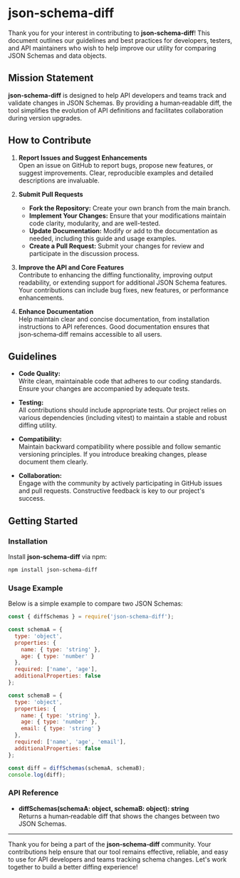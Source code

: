 # json‑schema‑diff

Thank you for your interest in contributing to **json‑schema‑diff**! This document outlines our guidelines and best practices for developers, testers, and API maintainers who wish to help improve our utility for comparing JSON Schemas and data objects.

## Mission Statement

**json‑schema‑diff** is designed to help API developers and teams track and validate changes in JSON Schemas. By providing a human‑readable diff, the tool simplifies the evolution of API definitions and facilitates collaboration during version upgrades.

## How to Contribute

1. **Report Issues and Suggest Enhancements**  
   Open an issue on GitHub to report bugs, propose new features, or suggest improvements. Clear, reproducible examples and detailed descriptions are invaluable.

2. **Submit Pull Requests**
    - **Fork the Repository:** Create your own branch from the main branch.
    - **Implement Your Changes:** Ensure that your modifications maintain code clarity, modularity, and are well-tested.
    - **Update Documentation:** Modify or add to the documentation as needed, including this guide and usage examples.
    - **Create a Pull Request:** Submit your changes for review and participate in the discussion process.

3. **Improve the API and Core Features**  
   Contribute to enhancing the diffing functionality, improving output readability, or extending support for additional JSON Schema features. Your contributions can include bug fixes, new features, or performance enhancements.

4. **Enhance Documentation**  
   Help maintain clear and concise documentation, from installation instructions to API references. Good documentation ensures that json‑schema‑diff remains accessible to all users.

## Guidelines

- **Code Quality:**  
  Write clean, maintainable code that adheres to our coding standards. Ensure your changes are accompanied by adequate tests.

- **Testing:**  
  All contributions should include appropriate tests. Our project relies on various dependencies (including vitest) to maintain a stable and robust diffing utility.

- **Compatibility:**  
  Maintain backward compatibility where possible and follow semantic versioning principles. If you introduce breaking changes, please document them clearly.

- **Collaboration:**  
  Engage with the community by actively participating in GitHub issues and pull requests. Constructive feedback is key to our project's success.

## Getting Started

### Installation

Install **json‑schema‑diff** via npm:

```bash
npm install json-schema-diff
```

### Usage Example

Below is a simple example to compare two JSON Schemas:

```javascript
const { diffSchemas } = require('json-schema-diff');

const schemaA = {
  type: 'object',
  properties: {
    name: { type: 'string' },
    age: { type: 'number' }
  },
  required: ['name', 'age'],
  additionalProperties: false
};

const schemaB = {
  type: 'object',
  properties: {
    name: { type: 'string' },
    age: { type: 'number' },
    email: { type: 'string' }
  },
  required: ['name', 'age', 'email'],
  additionalProperties: false
};

const diff = diffSchemas(schemaA, schemaB);
console.log(diff);
```

### API Reference

- **diffSchemas(schemaA: object, schemaB: object): string**  
  Returns a human‑readable diff that shows the changes between two JSON Schemas.

---

Thank you for being a part of the **json‑schema‑diff** community. Your contributions help ensure that our tool remains effective, reliable, and easy to use for API developers and teams tracking schema changes. Let's work together to build a better diffing experience!


